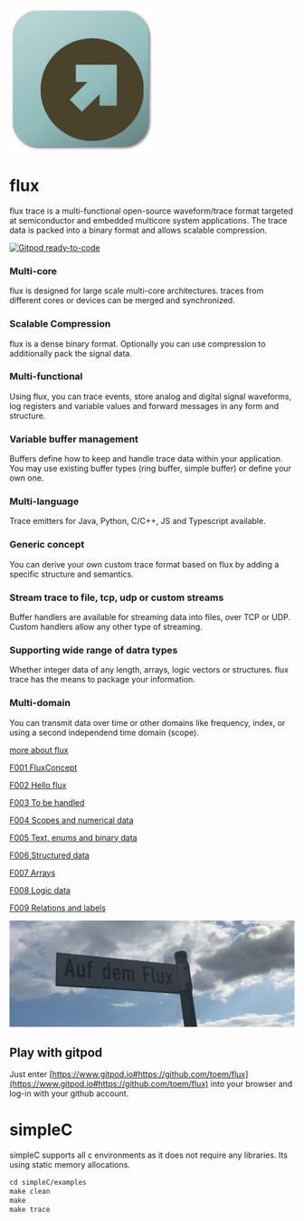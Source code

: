 <img src="flux.png" width="256px" >

# flux
flux trace is a multi-functional open-source waveform/trace format targeted at semiconductor and embedded multicore system applications. The trace data is packed into a binary format and allows scalable compression. 

[![Gitpod ready-to-code](https://img.shields.io/badge/Gitpod-ready--to--code-blue?logo=gitpod)](https://gitpod.io/#https://github.com/toem/flux)

### Multi-core
flux is designed for large scale multi-core architectures. traces from different cores or devices can be merged and synchronized.

### Scalable Compression
flux is a dense binary format. Optionally you can use compression to additionally pack the signal data.

### Multi-functional
Using flux, you can trace events, store analog and digital signal waveforms, log registers and variable values and forward messages in any form and structure.

### Variable buffer management
Buffers define how to keep and handle trace data within your application. You may use existing buffer types (ring buffer, simple buffer) or define your own one.

### Multi-language
Trace emitters for Java, Python, C/C++, JS and Typescript available.

### Generic concept

You can derive your own custom trace format based on flux by adding a specific structure and semantics.

### Stream trace to file, tcp, udp or custom streams

Buffer handlers are available for streaming data into files, over TCP or UDP. Custom handlers allow any other type of streaming.

### Supporting wide range of datra types

Whether integer data of any length, arrays, logic vectors or structures. flux trace has the means to package your information.

### Multi-domain

You can transmit data over time or other domains like frequency, index, or using a second independend time domain (scope).


[more about flux](https://toem.de/index.php/products/flux-trace)

[F001 FluxConcept](https://toem.de/index.php/resources/all-documents/187-fluxconcept)

[F002 Hello flux](https://toem.de/index.php/resources/all-documents/189-hello-flux)

[F003 To be handled](https://toem.de/index.php/resources/all-documents/190-to-be-handled)

[F004 Scopes and numerical data](https://toem.de/index.php/resources/all-documents/191-scopes-and-numeric-data)

[F005 Text, enums and binary data](https://toem.de/index.php/resources/all-documents/192-text-enumeration-and-binary-data)

[F006 Structured data](https://toem.de/index.php/resources/all-documents/193-structured-data)

[F007 Arrays](https://toem.de/index.php/resources/all-documents/194-flux-arrays)

[F008 Logic data](https://toem.de/index.php/resources/all-documents/195-logic-data)

[F009 Relations and labels](https://toem.de/index.php/resources/all-documents/196-relations-and-labels)

![flux](aufdemflux.png)

## Play with gitpod

Just enter [https://www.gitpod.io#https://github.com/toem/flux](https://www.gitpod.io#https://github.com/toem/flux) into your browser and log-in with your github account.

# simpleC
simpleC supports all c environments as it does not require any libraries. Its using static memory allocations.

    cd simpleC/examples
    make clean
    make
    make trace

